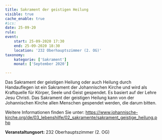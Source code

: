 ```yaml
---
title: Sakrament der geistigen Heilung
visible: true
cache_enable: true
#ics: 
date: 25-09-20
rule: 
event:
	start: 25-09-2020 17:30
	end: 25-09-2020 18:30
	location: '232 Oberhauptszimmer (2. OG)'
taxonomy:
	kategorie: ['Sakrament']
	monat: ['September 2020']

---
```

Das Sakrament der geistigen Heilung oder auch Heilung durch Handauflegen ist ein Sakrament der Johannischen Kirche und wird als Kraftquelle für Körper, Seele und Geist gespendet. Es basiert auf der Lehre Jesu Christi. Das Sakrament der geistigen Heilung kann von der Johannischen Kirche allen Menschen gespendet werden, die darum bitten.

Weitere Informationen finden Sie unter:
https://www.johannische-kirche.org/de/03_lebenshilfe/02_sakramente/sakrament_geistige_heilung.php



**Veranstaltungsort:** 232 Oberhauptszimmer (2. OG)

